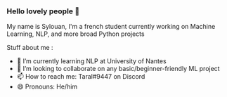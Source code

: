 ### Hello lovely people 👋

My name is Sylouan, I'm a french student currently working on Machine Learning, NLP, and more broad Python projects

Stuff about me : 

- 🌱 I’m currently learning NLP at University of Nantes
- 👯 I’m looking to collaborate on any basic/beginner-friendly ML project
- 📫 How to reach me: Taral#9447 on Discord
- 😄 Pronouns: He/him
